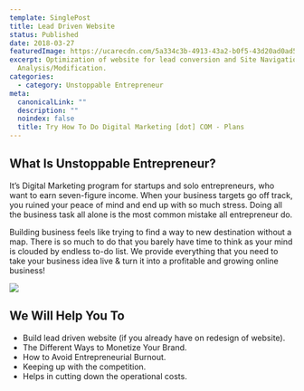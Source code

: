 ```yaml
---
template: SinglePost
title: Lead Driven Website
status: Published
date: 2018-03-27
featuredImage: https://ucarecdn.com/5a334c3b-4913-43a2-b0f5-43d20ad0ad59/
excerpt: Optimization of website for lead conversion and Site Navigation
  Analysis/Modification.
categories:
  - category: Unstoppable Entrepreneur
meta:
  canonicalLink: ""
  description: ""
  noindex: false
  title: Try How To Do Digital Marketing [dot] COM - Plans
---
```

## What Is Unstoppable Entrepreneur?

It’s Digital Marketing program for startups and solo entrepreneurs, who want to earn seven-figure income. When your business targets go off track, you ruined your peace of mind and end up with so much stress. Doing all the business task all alone is the most common mistake all entrepreneur do. 

Building business feels like trying to find a way to new destination without a map. There is so much to do that you barely have time to think as your mind is clouded by endless to-do list. We provide everything that you need to take your business idea live & turn it into a profitable and growing online business!

![](https://ucarecdn.com/207a344b-da9a-48ca-aa2e-77ca04eec290/)

## We Will Help You To

* Build lead driven website (if you already have on redesign of website).
* The Different Ways to Monetize Your Brand.
* How to Avoid Entrepreneurial Burnout.
* Keeping up with the competition.
* Helps in cutting down the operational costs.